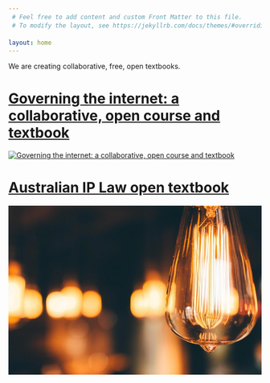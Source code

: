 ```yaml
---
 # Feel free to add content and custom Front Matter to this file.
 # To modify the layout, see https://jekyllrb.com/docs/themes/#overriding-theme-defaults

layout: home
---
```


We are creating collaborative, free, open textbooks.

# [Governing the internet: a collaborative, open course and textbook](cyberlaw/index)

[![Governing the internet: a collaborative, open course and textbook](4381851322_998492c432_o.jpg)](cyberlaw/home)


# [Australian IP Law open textbook](ausip/home)

[![Australian IP Law open textbook](pixnio-207174-5198x3465.jpeg)](ausip/index)
